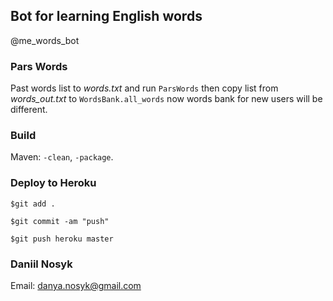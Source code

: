## Bot for learning English words
@me_words_bot

### Pars Words
Past words list to _words.txt_ and run `ParsWords` then copy list from _words_out.txt_ to `WordsBank.all_words` now words bank for new users will be different.

### Build
Maven: `-clean`, `-package`.

### Deploy to Heroku
`$git add .`

`$git commit -am "push"`

`$git push heroku master`
### Daniil Nosyk

Email: danya.nosyk@gmail.com
